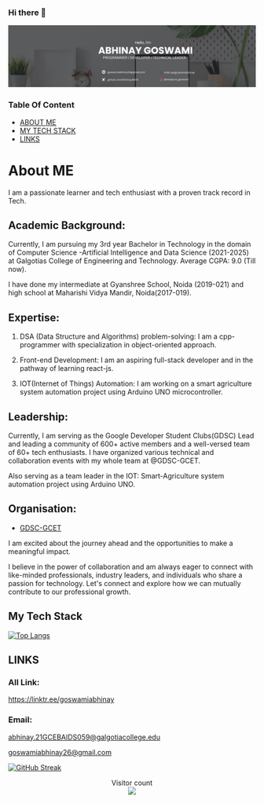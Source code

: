 ### Hi there 👋
<div>

![Profile Banner](/Banner.jpg)

</div>


### Table Of Content
- [ABOUT ME](#about-me)
- [MY TECH STACK](#my-tech-stack)
- [LINKS](#links)

# About ME
I am a passionate learner and tech enthusiast with a proven track record in Tech.
 
## Academic Background:

Currently, I am pursuing my 3rd year Bachelor in Technology in the domain of Computer Science -Artificial Intelligence and Data Science (2021-2025) at Galgotias College of Engineering and Technology.
Average CGPA: 9.0 (Till now).

I have done my intermediate at Gyanshree School, Noida (2019-021) and high school at Maharishi Vidya Mandir, Noida(2017-019).

## Expertise:

1. DSA (Data Structure and Algorithms) problem-solving: I am a cpp-programmer with specialization in object-oriented approach.
   
2. Front-end Development: I am an aspiring full-stack developer and in the pathway of learning react-js.
   
3. IOT(Internet of Things) Automation: I am working on a smart agriculture system automation project using Arduino UNO microcontroller. 

## Leadership:

Currently, I am serving as the Google Developer Student Clubs(GDSC) Lead and leading a community of 600+ active members and a well-versed team of 60+ tech enthusiasts. 
I have organized various technical and collaboration events with my whole team at @GDSC-GCET.

Also serving as a team leader in the IOT: Smart-Agriculture system automation project using Arduino UNO.

## Organisation:

- [GDSC-GCET](https://github.com/GDSC-GCET.) 

I am excited about the journey ahead and the opportunities to make a meaningful impact.

I believe in the power of collaboration and am always eager to connect with like-minded professionals, industry leaders, and individuals who share a passion for technology. Let's connect and explore how we can mutually contribute to our professional growth.


## My Tech Stack
[![Top Langs](https://github-readme-stats.vercel.app/api/top-langs?username=abhinay8506&layout=donut-vertical&show_icons=true&theme=dark&title_color=04478d9&icon_color=04478d9&text_color=ffffff&bg_color=000)](https://github.com/Abhinay8506)

<!-- ![image](https://www.researchsnipers.com/wp-content/uploads/2020/10/Programming-Language.png) -->

## LINKS
### All Link:
https://linktr.ee/goswamiabhinay

### Email:
abhinay.21GCEBAIDS059@galgotiacollege.edu

goswamiabhinay26@gmail.com

[![GitHub Streak](https://streak-stats.demolab.com?user=Abhinay8506&card_width=500)](https://git.io/streak-stats)

<p align="center"> 
  Visitor count<br>
  <img src="https://profile-counter.glitch.me/Abhinay8506/count.svg" />
</p>

